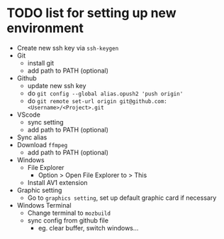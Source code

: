 # TODO list for setting up new environment

- Create new ssh key via `ssh-keygen`
- Git
  - install git
  - add path to PATH (optional)
- Github
  - update new ssh key
  - do `git config --global alias.opush2 'push origin'`
  - do `git remote set-url origin git@github.com:<Username>/<Project>.git`
- VScode
  - sync setting
  - add path to PATH (optional)
- Sync alias
- Download `ffmpeg`
  - add path to PATH (optional)
- Windows
  - File Explorer
    - Option > Open File Explorer to > This
  - Install AV1 extension
- Graphic setting
  - Go to `graphics setting`, set up default graphic card if necessary
- Windows Terminal
  - Change terminal to `mozbuild`
  - sync config from github file
    - eg. clear buffer, switch windows...
